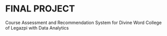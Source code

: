 # FINAL PROJECT
Course Assessment and Recommendation System for Divine Word College of Legazpi with Data Analytics
